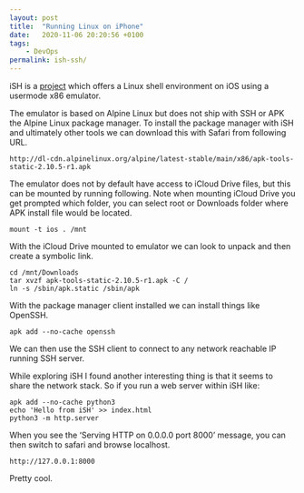 ```yaml
---
layout: post
title:  "Running Linux on iPhone"
date:   2020-11-06 20:20:56 +0100
tags:
    - DevOps
permalink: ish-ssh/
---
```

iSH is a [project](https://github.com/ish-app/ish) which offers a Linux shell environment on iOS using a usermode x86 emulator.

The emulator is based on Alpine Linux but does not ship with SSH or APK the Alpine Linux package manager. To install the package manager with iSH and ultimately other tools we can download this with Safari from following URL.

```
http://dl-cdn.alpinelinux.org/alpine/latest-stable/main/x86/apk-tools-static-2.10.5-r1.apk
```

The emulator does not by default have access to iCloud Drive files, but this can be mounted by running following.  Note when mounting iCloud Drive you get prompted which folder,  you can select root or Downloads folder where APK install file would be located.

```
mount -t ios . /mnt
```

With the iCloud Drive mounted to emulator we can look to unpack and then create a symbolic link.

```
cd /mnt/Downloads
tar xvzf apk-tools-static-2.10.5-r1.apk -C /
ln -s /sbin/apk.static /sbin/apk
```

With the package manager client installed we can install things like OpenSSH.

```
apk add --no-cache openssh 
```

We can then use the SSH client to connect to any network reachable IP running SSH server.

While exploring iSH I found another interesting thing is that it seems to share the network stack.  So if you run a web server within iSH like:

```
apk add --no-cache python3
echo 'Hello from iSH' >> index.html
python3 -m http.server
```

When you see the ‘Serving HTTP on 0.0.0.0 port 8000’ message, you can then switch to safari and browse localhost.

```
http://127.0.0.1:8000
```

Pretty cool.